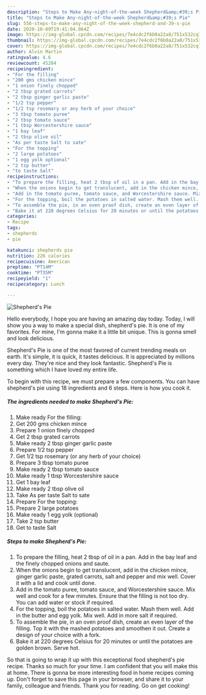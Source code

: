 ```yaml
---
description: "Steps to Make Any-night-of-the-week Shepherd&amp;#39;s Pie"
title: "Steps to Make Any-night-of-the-week Shepherd&amp;#39;s Pie"
slug: 556-steps-to-make-any-night-of-the-week-shepherd-and-39-s-pie
date: 2020-10-09T19:41:04.864Z
image: https://img-global.cpcdn.com/recipes/7e4cdc2f6b0a22a8/751x532cq70/shepherds-pie-recipe-main-photo.jpg
thumbnail: https://img-global.cpcdn.com/recipes/7e4cdc2f6b0a22a8/751x532cq70/shepherds-pie-recipe-main-photo.jpg
cover: https://img-global.cpcdn.com/recipes/7e4cdc2f6b0a22a8/751x532cq70/shepherds-pie-recipe-main-photo.jpg
author: Alvin Martin
ratingvalue: 4.6
reviewcount: 45204
recipeingredient:
- "For the filling"
- "200 gms chicken mince"
- "1 onion finely chopped"
- "2 tbsp grated carrots"
- "2 tbsp ginger garlic paste"
- "1/2 tsp pepper"
- "1/2 tsp rosemary or any herb of your choice"
- "3 tbsp tomato puree"
- "2 tbsp tomato sauce"
- "1 tbsp Worcestershire sauce"
- "1 bay leaf"
- "2 tbsp olive oil"
- "As per taste Salt to sate"
- "For the topping"
- "2 large potatoes"
- "1 egg yolk optional"
- "2 tsp butter"
- "to taste Salt"
recipeinstructions:
- "To prepare the filling, heat 2 tbsp of oil in a pan. Add in the bay leaf and the finely chopped onions and saute."
- "When the onions begin to get translucent, add in the chicken mince, ginger garlic paste, grated carrots, salt and pepper and mix well. Cover it with a lid and cook until done."
- "Add in the tomato puree, tomato sauce, and Worcestershire sauce. Mix well and cook for a few minutes. Ensure that the filling is not too dry. You can add water or stock if required."
- "For the topping, boil the potatoes in salted water. Mash them well. Add in the butter and egg yolk. Mix well. Add in more salt if required."
- "To assemble the pie, in an oven proof dish, create an even layer of the filling. Top it with the mashed potatoes and smoothen it out. Create a design of your choice with a fork."
- "Bake it at 220 degrees Celsius for 20 minutes or until the potatoes are golden brown. Serve hot."
categories:
- Recipe
tags:
- shepherds
- pie

katakunci: shepherds pie 
nutrition: 226 calories
recipecuisine: American
preptime: "PT14M"
cooktime: "PT35M"
recipeyield: "1"
recipecategory: Lunch

---
```



![Shepherd&#39;s Pie](https://img-global.cpcdn.com/recipes/7e4cdc2f6b0a22a8/751x532cq70/shepherds-pie-recipe-main-photo.jpg)

Hello everybody, I hope you are having an amazing day today. Today, I will show you a way to make a special dish, shepherd&#39;s pie. It is one of my favorites. For mine, I'm gonna make it a little bit unique. This is gonna smell and look delicious.



Shepherd&#39;s Pie is one of the most favored of current trending meals on earth. It's simple, it is quick, it tastes delicious. It is appreciated by millions every day. They're nice and they look fantastic. Shepherd&#39;s Pie is something which I have loved my entire life.


To begin with this recipe, we must prepare a few components. You can have shepherd&#39;s pie using 18 ingredients and 6 steps. Here is how you cook it.

<!--inarticleads1-->

##### The ingredients needed to make Shepherd&#39;s Pie:

1. Make ready For the filling:
1. Get 200 gms chicken mince
1. Prepare 1 onion finely chopped
1. Get 2 tbsp grated carrots
1. Make ready 2 tbsp ginger garlic paste
1. Prepare 1/2 tsp pepper
1. Get 1/2 tsp rosemary (or any herb of your choice)
1. Prepare 3 tbsp tomato puree
1. Make ready 2 tbsp tomato sauce
1. Make ready 1 tbsp Worcestershire sauce
1. Get 1 bay leaf
1. Make ready 2 tbsp olive oil
1. Take As per taste Salt to sate
1. Prepare For the topping:
1. Prepare 2 large potatoes
1. Make ready 1 egg yolk (optional)
1. Take 2 tsp butter
1. Get to taste Salt




<!--inarticleads2-->

##### Steps to make Shepherd&#39;s Pie:

1. To prepare the filling, heat 2 tbsp of oil in a pan. Add in the bay leaf and the finely chopped onions and saute.
1. When the onions begin to get translucent, add in the chicken mince, ginger garlic paste, grated carrots, salt and pepper and mix well. Cover it with a lid and cook until done.
1. Add in the tomato puree, tomato sauce, and Worcestershire sauce. Mix well and cook for a few minutes. Ensure that the filling is not too dry. You can add water or stock if required.
1. For the topping, boil the potatoes in salted water. Mash them well. Add in the butter and egg yolk. Mix well. Add in more salt if required.
1. To assemble the pie, in an oven proof dish, create an even layer of the filling. Top it with the mashed potatoes and smoothen it out. Create a design of your choice with a fork.
1. Bake it at 220 degrees Celsius for 20 minutes or until the potatoes are golden brown. Serve hot.




So that is going to wrap it up with this exceptional food shepherd&#39;s pie recipe. Thanks so much for your time. I am confident that you will make this at home. There is gonna be more interesting food in home recipes coming up. Don't forget to save this page in your browser, and share it to your family, colleague and friends. Thank you for reading. Go on get cooking!
